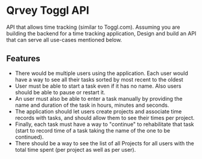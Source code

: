 # Qrvey Toggl API

API that allows time tracking (similar to Toggl.com). Assuming you are building the backend for a time tracking application, Design and build an API that can serve all use-cases mentioned below.

## Features

- There would be multiple users using the application. Each user would have a way to see all their tasks sorted by most recent to the oldest
- User must be able to start a task even if it has no name. Also users should be able to pause or restart it.
- An user must also be able to enter a task manually by providing the name and duration of the task in hours, minutes and seconds.
- The application should let users create projects and associate time records with tasks, and should allow them to see their times per project.
- Finally, each task must have a way to "continue" to rehabilitate that task (start to record time of a task taking the name of the one to be continued).
- There should be a way to see the list of all Projects for all users with the total time spent (per project as well as per user).
